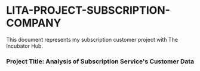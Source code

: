 # LITA-PROJECT-SUBSCRIPTION-COMPANY
This document represents my subscription customer project with The Incubator Hub.

### **Project Title: Analysis of Subscription Service's Customer Data**

